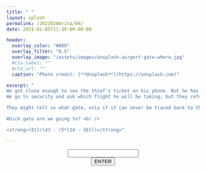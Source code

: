 ```yaml
---
title: " "
layout: splash
permalink: /20210206rita/04/
date: 2021-02-05T11:39:00-00:00

header:
  overlay_color: "#000"
  overlay_filter: "0.5"
  overlay_image: "/assets/images/unsplash-airport-gate-where.jpg"
  #cta_label: ""
  #cta_url: ""
  caption: "Photo credit: [**Unsplash**](https://unsplash.com)"

excerpt: "
We got close enough to see the thief's ticket on his phone. But he has disappeared again!<br />
We go to security and ask which flight he will be taking, but they refuse to tell us due to confidentiality issues.<br />

They might tell us what gate, only if it can never be traced back to them!<br />

Which gate are we going to? <br />

<strong>(81)/(43 - (5*(24 - 16)))</strong>"

---  
```


<center>
  <div class="wrapper">
    <form class="form1" action="https://www.albertsmysteries.com/20210206rita/">
      <div class="inputcontent">
          <input type="text" id="password" /><br />
      </div>
      <div class="buttons">
        <input
          class="orangebutton"
          type="button"
          value="ENTER"
          onclick="checkPassword()" />
      </div>
    </form>
  </div>
</center>

<script src="/assets/js/20210206rita/04.js"></script>
